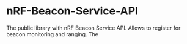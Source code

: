 nRF-Beacon-Service-API
======================

The public library with nRF Beacon Service API. Allows to register for beacon monitoring and ranging. The 
